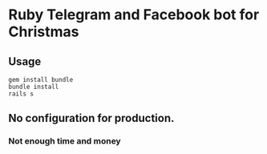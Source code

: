 # Ruby Telegram and Facebook bot for Christmas 

## Usage 
```
gem install bundle 
bundle install
rails s 
```
## No configuration for production. 
### Not enough time and money

